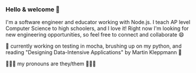 ### Hello & welcome 👋

<!--
**emeshnick/emeshnick** is a ✨ _special_ ✨ repository because its `README.md` (this file) appears on your GitHub profile.

Here are some ideas to get you started:

- 🔭 I’m currently working on ...
- 🌱 I’m currently learning ...
- 👯 I’m looking to collaborate on ...
- 🤔 I’m looking for help with ...
- 💬 Ask me about ...
- 📫 How to reach me: ...
- 😄 Pronouns: ...
- ⚡ Fun fact: ...
-->

I'm a software engineer and educator working with Node.js. I teach AP level Computer Science to high schoolers, and I love it! Right now I'm looking for new engineering opportunities, so feel free to connect and collaborate 😄

🌱 currently working on testing in mocha, brushing up on my python, and reading "Designing Data-Intensive Applications" by Martin Kleppmann 🌱

👩🏻‍💻  my pronouns are they/them 👩🏻‍💻 


